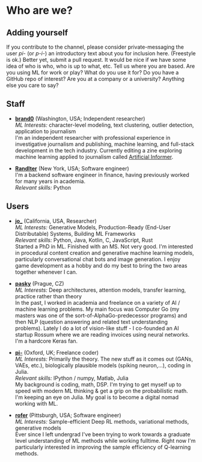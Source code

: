 # Who are we?

## Adding yourself
If you contribute to the channel, please consider private-messaging the user *pi-* (or *p-i-*) an introductory text about you for inclusion here. (Freestyle is ok.) Better yet, submit a pull request. It would be nice if we have some idea of who is who, who is up to what, etc. Tell us where you are based. Are you using ML for work or play? What do you use it for? Do you have a GitHub repo of interest?  Are you at a company or a university? Anything else you care to say?

## Staff
* **[brand0](https://github.com/brandonrobertz)** (Washington, USA; Independent researcher)  
  *ML Interests:* character-level modeling, text clustering, outlier detection, application to journalism  
  I'm an independent researcher with professional experience in investigative journalism and publishing, machine learning, and full-stack development in the tech industry. Currently editing a zine exploring machine learning applied to journalism called [Artificial Informer](http://artificialinformer.com).
  
 * **[RandIter](https://github.com/impredicative)** (New York, USA; Software engineer)  
  I'm a backend software engineer in finance, having previously worked for many years in academia.  
  *Relevant skills:* Python

## Users
* **[jo_](https://github.com/josephcatrambone)** (California, USA, Researcher)  
  *ML Interests:* Generative Models, Production-Ready (End-User Distributable) Systems, Building ML Frameworks  
  *Relevant skills:* Python, Java, Kotlin, C, JavaScript, Rust  
  Started a PhD in ML.  Finished with an MS.  Not very good.  I'm interested in procedural content creation and generative machine learning models, particularly conversational chat bots and image generation.  I enjoy game development as a hobby and do my best to bring the two areas together whenever I can.

* **[pasky](https://github.com/pasky)** (Prague, CZ)  
  *ML Interests:* Deep architectures, attention models, transfer learning, practice rather than theory  
  In the past, I worked in academia and freelance on a variety of AI / machine learning problems. My main focus was Computer Go (my masters was one of the sort-of-AlphaGo-predecessor programs) and then NLP (question answering and related text understanding problems). Lately I do a lot of vision-like stuff - I co-founded an AI startup Rossum where we are reading invoices using neural networks. I'm a hardcore Keras fan.

* **[pi-](https://github.com/p-i-)** (Oxford, UK; Freelance coder)  
  *ML Interests:* Primarily the theory. The new stuff as it comes out (GANs, VAEs, etc.), biologically plausible models (spiking neuron,...), coding in Julia.  
  *Relevant skills:* IPython / numpy, Matlab, Julia  
  My background is coding, math, DSP. I'm trying to get myself up to speed with modern ML thinking & get a grip on the probabilistic math. I'm keeping an eye on Julia. My goal is to become a digital nomad working with ML.
  
* **[rofer](https://github.com/rhofour)** (Pittsburgh, USA; Software engineer)  
  *ML Interests:* Sample-efficient Deep RL methods, variational methods, generative models  
  Ever since I left undergrad I've been trying to work towards a graduate level understanding of ML methods while working fulltime. Right now I'm particularly interested in improving the sample efficiency of Q-learning methods.
